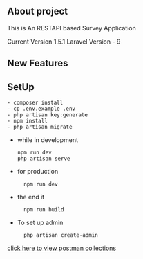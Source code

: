 ## About project

This is An RESTAPI based Survey Application

Current Version 1.5.1
Laravel Version - 9

## New Features

## SetUp

```
- composer install
- cp .env.example .env
- php artisan key:generate
- npm install
- php artisan migrate

```

- while in development

    ```
    npm run dev 
    php artisan serve

    ```

- for production

        npm run dev 

- the end it 

        npm run build   

- To set up admin

        php artisan create-admin  

<a href="https://lunar-comet-912874.postman.co/workspace/sevafarm~202f4575-8316-423d-aeda-7cccc300d3e6/collection/17338466-5c831a25-abc5-4272-9e46-919225344940?action=share&creator=17338466">click here to view postman collections</a>